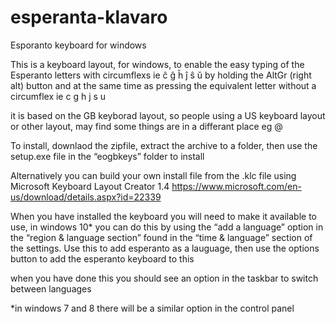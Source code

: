 # esperanta-klavaro

Esporanto keyboard for windows

This is a keyboard layout, for windows, to enable the easy typing of the Esperanto letters with circumflexs 
ie ĉ ĝ ĥ ĵ ŝ ŭ by holding the AltGr (right alt) button and at the same time as pressing the equivalent letter without a circumflex ie c g h j s u

it is based on the GB keyborad layout, so people using a US keyboard layout or other layout, may find some things are in a differant place eg @

To install, downlaod the zipfile, extract the archive to a folder, then use the setup.exe file in the “eogbkeys” folder to install

Alternatively you can build your own install file from the .klc file using Microsoft Keyboard Layout Creator 1.4 
https://www.microsoft.com/en-us/download/details.aspx?id=22339

When you have installed the keyboard you will need to make it available to use, in windows 10* you can do this by using the “add a language” option in the “region & language section” found in the “time & language” section of the settings.
Use this to add esperanto as a lauguage, then use the options button to add the esperanto keyboard to this

when you have done this you should see an option in the taskbar to switch between languages



*in windows 7 and 8 there will be a similar option in the control panel
